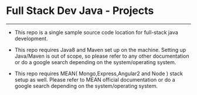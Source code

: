 # Full Stack Dev Java - Projects
----------------------------------

* This repo is a single sample source code location for full-stack java development. 

* This repo requires Java8 and Maven set up on the machine. Setting up Java/Maven is out of scope, so please refer to any other documentation or do a google search depending on the system/operating system.

* This repo requires MEAN( Mongo,Express,Angular2 and Node ) stack setup as well. Please refer to MEAN official documentation or do a google search depending on the system/operating system.
